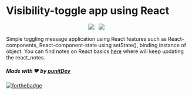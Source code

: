 # Visibility-toggle app using React
<p align='center'>
  <img src="https://img.shields.io/badge/javascript%20-%23F7DF1E.svg?&style=for-the-badge&logo=javascript&logoColor=white" />&nbsp;&nbsp;
  <img  src="https://img.shields.io/badge/react%20-%2361DAFB.svg?&style=for-the-badge&logo=react&logoColor=white" />&nbsp;&nbsp;&nbsp;
</p>


Simple toggling message application using React features such as React-components, React-component-state using setState(), binding instance of object. You can find notes on React basics [here](https://github.com/punitkmryh/counter-app-react/blob/master/src/React-Basics.md) where will keep updating the react_notes.

##### Made with ♥ by <a href="https://github.com/punitkmryh">punitDev</a>
[![forthebadge](https://forthebadge.com/images/badges/built-with-love.svg)](https://github.com/punitkmryh)

